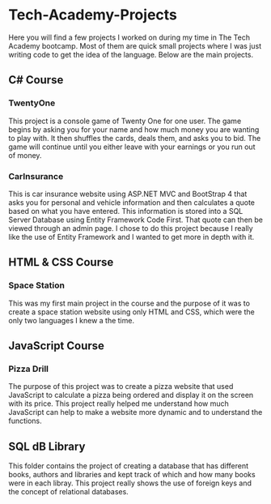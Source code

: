 # Tech-Academy-Projects
Here you will find a few projects I worked on during my time in The Tech Academy bootcamp. Most of them are quick small projects where I was just writing code to get the idea of the language. Below are the main projects.

## C# Course
### TwentyOne
This project is a console game of Twenty One for one user. The game begins by asking you for your name and how much money you are wanting to play with. It then shuffles the cards, deals them, and asks you to bid. The game will continue until you either leave with your earnings or you run out of money.

### CarInsurance
This is car insurance website using ASP.NET MVC and BootStrap 4 that asks you for personal and vehicle information and then calculates a quote based on what you have entered. This information is stored into a SQL Server Database using Entity Framework Code First. That quote can then be viewed through an admin page. I chose to do this project because I really like the use of Entity Framework and I wanted to get more in depth with it. 

## HTML & CSS Course
### Space Station
This was my first main project in the course and the purpose of it was to create a space station website using only HTML and CSS, which were the only two languages I knew a the time. 

## JavaScript Course
### Pizza Drill
The purpose of this project was to create a pizza website that used JavaScript to calculate a pizza being ordered and display it on the screen with its price. This project really helped me understand how much JavaScript can help to make a website more dynamic and to understand the functions. 

## SQL dB Library
This folder contains the project of creating a database that has different books, authors and libraries and kept track of which and how many books were in each libray. This project really shows the use of foreign keys and the concept of relational databases. 
